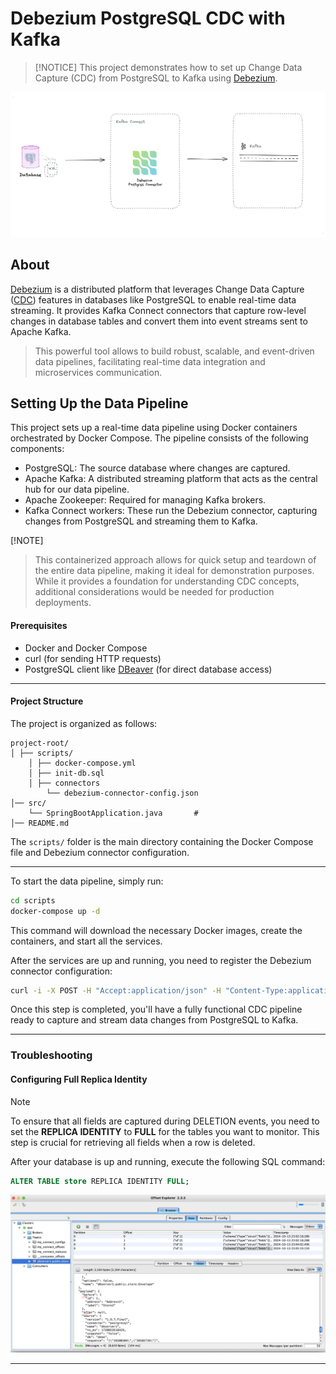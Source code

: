# Debezium PostgreSQL CDC with Kafka

> [!NOTICE]
> This project demonstrates how to set up Change Data Capture (CDC) from PostgreSQL to Kafka using [Debezium](https://debezium.io/).


![postgres-cdc-debezium.png](postgres-cdc-debezium.png)


## About

[Debezium](https://debezium.io/) is a distributed platform that leverages Change Data Capture ([CDC](https://en.wikipedia.org/wiki/Change_data_capture)) features in databases like PostgreSQL to enable real-time data streaming.
It provides Kafka Connect connectors that capture row-level changes in database tables and convert them into event streams sent to Apache Kafka.


> This powerful tool allows to build robust, scalable, and event-driven data pipelines, facilitating real-time data integration and microservices communication.


## Setting Up the Data Pipeline


This project sets up a real-time data pipeline using Docker containers orchestrated by Docker Compose. The pipeline consists of the following components:

- PostgreSQL: The source database where changes are captured.
- Apache Kafka: A distributed streaming platform that acts as the central hub for our data pipeline.
- Apache Zookeeper: Required for managing Kafka brokers.
- Kafka Connect workers: These run the Debezium connector, capturing changes from PostgreSQL and streaming them to Kafka.

[!NOTE]
> This containerized approach allows for quick setup and teardown of the entire data pipeline, making it ideal for demonstration purposes.
> While it provides a foundation for understanding CDC concepts, additional considerations would be needed for production deployments.


#### Prerequisites

- Docker and Docker Compose
- curl (for sending HTTP requests)
- PostgreSQL client like [DBeaver](https://dbeaver.io/) (for direct database access)
-----
#### Project Structure

The project is organized as follows:
```
project-root/ 
│ ├── scripts/ 
    │ ├── docker-compose.yml 
    │ ├── init-db.sql 
    │ ├── connectors  
        └── debezium-connector-config.json 
│── src/
    └── SpringBootApplication.java       #       
│── README.md
```
The `scripts/` folder is the main directory containing the Docker Compose file and Debezium connector configuration.

-----

To start the data pipeline, simply run:

```bash
cd scripts
docker-compose up -d
```
This command will download the necessary Docker images, create the containers, and start all the services.

After the services are up and running, you need to register the Debezium connector configuration:
```bash
curl -i -X POST -H "Accept:application/json" -H "Content-Type:application/json" localhost:8083/connectors/ -d @connectors/debezium-connector-config.json
```


Once this step is completed, you'll have a fully functional CDC pipeline ready to capture and stream data changes from PostgreSQL to Kafka.


-----

### Troubleshooting

#### Configuring Full Replica Identity

> [!NOTE]
> To ensure that all fields are captured during DELETION events, you need to set the **REPLICA IDENTITY** to **FULL** for the tables you want to monitor. 
> This step is crucial for retrieving all fields when a row is deleted.

After your database is up and running, execute the following SQL command:

```sql
ALTER TABLE store REPLICA IDENTITY FULL;
```

![capture.png](capture.png)

-----




